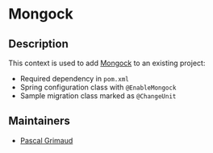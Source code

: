 # Mongock

## Description

This context is used to add [Mongock](https://mongock.io/) to an existing project:

- Required dependency in `pom.xml`
- Spring configuration class with `@EnableMongock`
- Sample migration class marked as `@ChangeUnit`

## Maintainers

- [Pascal Grimaud](https://github.com/pascalgrimaud)
